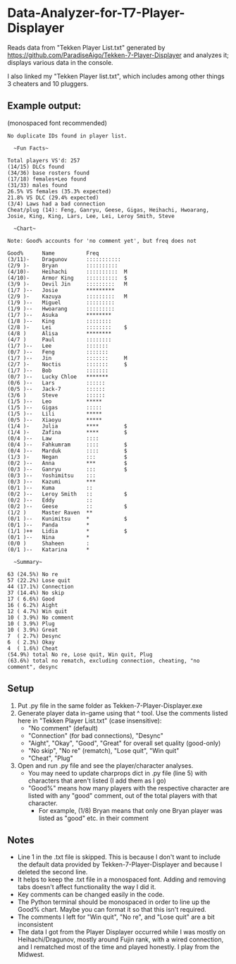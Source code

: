 # Data-Analyzer-for-T7-Player-Displayer

Reads data from "Tekken Player List.txt" generated by https://github.com/ParadiseAigo/Tekken-7-Player-Displayer and analyzes it; displays various data in the console.

I also linked my "Tekken Player list.txt", which includes among other things 3 cheaters and 10 pluggers.

## Example output:
(monospaced font recommended)
```
No duplicate IDs found in player list.

  ~Fun Facts~

Total players VS'd: 257
(14/15) DLCs found
(34/36) base rosters found
(17/18) females+Leo found
(31/33) males found
26.5% VS females (35.3% expected)
21.8% VS DLC (29.4% expected)
(3/4) Laws had a bad connection
Cheat/plug (14): Feng, Ganryu, Geese, Gigas, Heihachi, Hwoarang, Josie, King, King, Lars, Lee, Lei, Leroy Smith, Steve

  ~Chart~

Note: Good% accounts for 'no comment yet', but freq does not

Good%      Name          Freq
(3/11)-    Dragunov      ::::::::::: 
(2/9 )-    Bryan         ::::::::::  
(4/10)-    Heihachi      ::::::::::  M
(4/10)-    Armor King    ::::::::::  $
(3/9 )-    Devil Jin     :::::::::   M
(1/7 )--   Josie         *********   
(2/9 )-    Kazuya        :::::::::   M
(1/9 )--   Miguel        :::::::::   
(1/9 )--   Hwoarang      :::::::::   
(1/7 )--   Asuka         ********    
(1/8 )--   King          ::::::::    
(2/8 )-    Lei           ::::::::    $
(4/8 )     Alisa         ********    
(4/7 )     Paul          ::::::::    
(1/7 )--   Lee           :::::::     
(0/7 )--   Feng          :::::::     
(1/7 )--   Jin           :::::::     M
(2/7 )-    Noctis        :::::::     $
(1/7 )--   Bob           :::::::     
(0/7 )--   Lucky Chloe   *******     
(0/6 )--   Lars          ::::::      
(0/5 )--   Jack-7        ::::::      
(3/6 )     Steve         ::::::      
(1/5 )--   Leo           *****       
(1/5 )--   Gigas         :::::       
(1/5 )--   Lili          *****       
(0/5 )--   Xiaoyu        *****       
(1/4 )-    Julia         ****        $
(1/4 )-    Zafina        ****        $
(0/4 )--   Law           ::::        
(0/4 )--   Fahkumram     ::::        $
(0/4 )--   Marduk        ::::        $
(1/3 )-    Negan         :::         $
(0/2 )--   Anna          ***         $
(0/3 )--   Ganryu        :::         $
(0/3 )--   Yoshimitsu    :::         
(0/3 )--   Kazumi        ***         
(0/1 )--   Kuma          ::          
(0/2 )--   Leroy Smith   ::          $
(0/2 )--   Eddy          ::          
(0/2 )--   Geese         ::          $
(1/2 )     Master Raven  **          
(0/1 )--   Kunimitsu     *           $
(0/1 )--   Panda         *           
(1/1 )++   Lidia         *           $
(0/1 )--   Nina          *           
(0/0 )     Shaheen       :           
(0/1 )--   Katarina      *           

  ~Summary~

63 (24.5%) No re
57 (22.2%) Lose quit
44 (17.1%) Connection
37 (14.4%) No skip
17 ( 6.6%) Good
16 ( 6.2%) Aight
12 ( 4.7%) Win quit
10 ( 3.9%) No comment
10 ( 3.9%) Plug
10 ( 3.9%) Great
7  ( 2.7%) Desync
6  ( 2.3%) Okay
4  ( 1.6%) Cheat
(54.9%) total No re, Lose quit, Win quit, Plug
(63.6%) total no rematch, excluding connection, cheating, "no comment", desync
```

## Setup
1) Put .py file in the same folder as Tekken-7-Player-Displayer.exe
2) Generate player data in-game using that ^ tool. Use the comments listed here in "Tekken Player List.txt" (case insensitive):
    * "No comment" (default)
    * "Connection" (for bad connections), "Desync"
    * "Aight", "Okay", "Good", "Great" for overall set quality (good-only)
    * "No skip", "No re" (rematch), "Lose quit", "Win quit"
    * "Cheat", "Plug"
3) Open and run .py file and see the player/character analyses.
     * You may need to update charprops dict in .py file (line 5) with characters that aren't listed (I add them as I go)
     * "Good%" means how many players with the respective character are listed with any "good" comment, out of the total players with that character.
       * For example, (1/8) Bryan means that only one Bryan player was listed as "good" etc. in their comment

## Notes
* Line 1 in the .txt file is skipped. This is because I don't want to include the default data provided by Tekken-7-Player-Displayer and because I deleted the second line.
* It helps to keep the .txt file in a monospaced font. Adding and removing tabs doesn't affect functionality the way I did it.
* Key comments can be changed easily in the code.
* The Python terminal should be monospaced in order to line up the Good% chart. Maybe you can format it so that this isn't required.
* The comments I left for "Win quit", "No re", and "Lose quit" are a bit inconsistent
* The data I got from the Player Displayer occurred while I was mostly on Heihachi/Dragunov, mostly around Fujin rank, with a wired connection, and I rematched most of the time and played honestly. I play from the Midwest.
